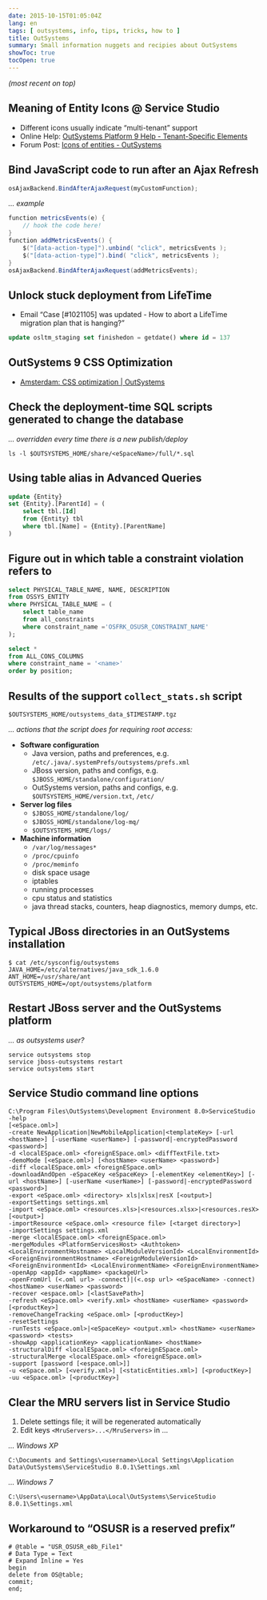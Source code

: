 ```yaml
---
date: 2015-10-15T01:05:04Z
lang: en
tags: [ outsystems, info, tips, tricks, how to ]
title: OutSystems
summary: Small information nuggets and recipies about OutSystems
showToc: true
tocOpen: true
---
```


*(most recent on top)*

## Meaning of Entity Icons @ Service Studio

* Different icons usually indicate “multi-tenant” support
* Online Help: [OutSystems Platform 9 Help - Tenant-Specific Elements](http://www.outsystems.com/help/servicestudio/9.0/default.htm#Multi-tenant_eSpaces/tenant_specific_elements.htm)
* Forum Post: [Icons of entities - OutSystems](https://www.outsystems.com/forums/discussion/15470/icons-of-entities/)

## Bind JavaScript code to run after an Ajax Refresh

```js
osAjaxBackend.BindAfterAjaxRequest(myCustomFunction);
```

*… example*

```java
function metricsEvents(e) {
    // hook the code here!
}
function addMetricsEvents() {
    $("[data-action-type]").unbind( "click", metricsEvents );
    $("[data-action-type]").bind( "click", metricsEvents );
}
osAjaxBackend.BindAfterAjaxRequest(addMetricsEvents);
```

## Unlock stuck deployment from LifeTime

* Email “Case [#1021105] was updated - How to abort a LifeTime migration plan that is hanging?”

```sql
update osltm_staging set finishedon = getdate() where id = 137
```

## OutSystems 9 CSS Optimization

* [Amsterdam: CSS optimization | OutSystems](http://www.outsystems.com/forums/discussion/14708/amsterdam-css-optimization/)

## Check the deployment-time SQL scripts generated to change the database

*… overridden every time there is a new publish/deploy*

```shell
ls -l $OUTSYSTEMS_HOME/share/<eSpaceName>/full/*.sql
```

## Using table alias in Advanced Queries

```sql
update {Entity}
set {Entity}.[ParentId] = (
    select tbl.[Id]
    from {Entity} tbl
    where tbl.[Name] = {Entity}.[ParentName]
)
```

## Figure out in which table a constraint violation refers to

```sql
select PHYSICAL_TABLE_NAME, NAME, DESCRIPTION
from OSSYS_ENTITY
where PHYSICAL_TABLE_NAME = (
    select table_name
    from all_constraints
    where constraint_name ='OSFRK_OSUSR_CONSTRAINT_NAME'
);
```

```sql
select *
from ALL_CONS_COLUMNS
where constraint_name = '<name>'
order by position;
```

## Results of the support `collect_stats.sh` script

```shell
$OUTSYSTEMS_HOME/outsystems_data_$TIMESTAMP.tgz
```

*… actions that the script does for requiring root access:*

* **Software configuration**
    - Java version, paths and preferences, e.g.  
      `/etc/.java/.systemPrefs/outsystems/prefs.xml`
    - JBoss version, paths and configs, e.g.  
      `$JBOSS_HOME/standalone/configuration/`
    - OutSystems version, paths and configs, e.g.  
      `$OUTSYSTEMS_HOME/version.txt`, `/etc/`
* **Server log files**
    - `$JBOSS_HOME/standalone/log/`
    - `$JBOSS_HOME/standalone/log-mq/`
    - `$OUTSYSTEMS_HOME/logs/`
* **Machine information**
    - `/var/log/messages*`
    - `/proc/cpuinfo`
    - `/proc/meminfo`
    - disk space usage
    - iptables
    - running processes
    - cpu status and statistics
    - java thread stacks, counters, heap diagnostics, memory dumps, etc.

## Typical JBoss directories in an OutSystems installation

```shell
$ cat /etc/sysconfig/outsystems
JAVA_HOME=/etc/alternatives/java_sdk_1.6.0
ANT_HOME=/usr/share/ant
OUTSYSTEMS_HOME=/opt/outsystems/platform
```

## Restart JBoss server and the OutSystems platform

*… as outsystems user?*

```shell
service outsystems stop
service jboss-outsystems restart
service outsystems start
```

## Service Studio command line options

```text
C:\Program Files\OutSystems\Development Environment 8.0>ServiceStudio -help
[<eSpace.oml>]
-create NewApplication|NewMobileApplication|<templateKey> [-url <hostName>] [-userName <userName>] [-password|-encryptedPassword <password>]
-d <localESpace.oml> <foreignESpace.oml> <diffTextFile.txt>
-demoMode [<eSpace.oml>] [<hostName> <userName> <password>]
-diff <localESpace.oml> <foreignESpace.oml>
-downloadAndOpen -eSpaceKey <eSpaceKey> [-elementKey <elementKey>] [-url <hostName>] [-userName <userName>] [-password|-encryptedPassword <password>]
-export <eSpace.oml> <directory> xls|xlsx|resX [<output>]
-exportSettings settings.xml
-import <eSpace.oml> <resources.xls>|<resources.xlsx>|<resources.resX> [<output>]
-importResource <eSpace.oml> <resource file> [<target directory>]
-importSettings settings.xml
-merge <localESpace.oml> <foreignESpace.oml>
-mergeModules <PlatformServicesHost> <Authtoken> <LocalEnvironmentHostname> <LocalModuleVersionId> <LocalEnvironmentId> <ForeignEnvironmentHostname> <ForeignModuleVersionId> <ForeignEnvironmentId> <LocalEnvironmentName> <ForeignEnvironmentName>
-openApp <appId> <appName> <packageUrl>
-openFromUrl (<.oml url> -connect)|(<.osp url> <eSpaceName> -connect) <hostName> <userName> <password>
-recover <espace.oml> [<lastSavePath>]
-refresh <eSpace.oml> <verify.xml> <hostName> <userName> <password> [<productKey>]
-removeChangeTracking <eSpace.oml> [<productKey>]
-resetSettings
-runTests <eSpace.oml>|<eSpaceKey> <output.xml> <hostName> <userName> <password> <tests>
-showApp <applicationKey> <applicationName> <hostName>
-structuralDiff <localESpace.oml> <foreignESpace.oml>
-structuralMerge <localESpace.oml> <foreignESpace.oml>
-support [password [<espace.oml>]]
-u <eSpace.oml> [<verify.xml>] [<staticEntities.xml>] [<productKey>]
-uu <eSpace.oml> [<productKey>]
```

## Clear the MRU servers list in Service Studio

1. Delete settings file; it will be regenerated automatically
2. Edit keys `<MruServers>...</MruServers>` in …

*… Windows XP*

```text
C:\Documents and Settings\<username>\Local Settings\Application Data\OutSystems\ServiceStudio 8.0.1\Settings.xml
```

*… Windows 7*

```text
C:\Users\<username>\AppData\Local\OutSystems\ServiceStudio 8.0.1\Settings.xml
```

## Workaround to “OSUSR is a reserved prefix”

```shell
# @table = "USR_OSUSR_e8b_File1"
# Data Type = Text
# Expand Inline = Yes
begin
delete from OS@table;
commit;
end;
```

